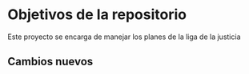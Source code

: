 # Objetivos de la repositorio

Este proyecto se encarga de manejar los planes de la liga de la justicia


## Cambios nuevos

